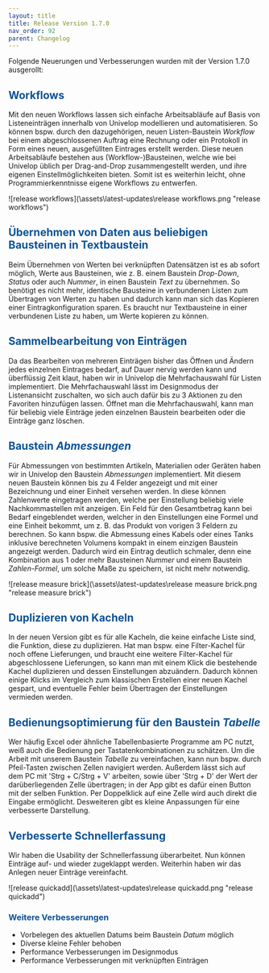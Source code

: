 ```yaml
---
layout: title
title: Release Version 1.7.0
nav_order: 92
parent: Changelog
---
```


Folgende Neuerungen und Verbesserungen wurden mit der Version 1.7.0 ausgerollt:

## <span style="color:#0b5394">**Workflows**</span>

Mit den neuen Workflows lassen sich einfache Arbeitsabläufe auf Basis von Listeneinträgen innerhalb von Univelop modellieren und automatisieren. So können bspw. durch den dazugehörigen, neuen Listen-Baustein _Workflow_ bei einem abgeschlossenen Auftrag eine Rechnung oder ein Protokoll in Form eines neuen, ausgefüllten Eintrages erstellt werden. Diese neuen Arbeitsabläufe bestehen aus (Workflow-)Bausteinen, welche wie bei Univelop üblich per Drag-and-Drop zusammengestellt werden, und ihre eigenen Einstellmöglichkeiten bieten. Somit ist es weiterhin leicht, ohne Programmierkenntnisse eigene Workflows zu entwerfen.

![release workflows](\assets\latest-updates\release workflows.png "release workflows")

## <span style="color:#0b5394">**Übernehmen von Daten aus beliebigen Bausteinen in Textbaustein**</span>

Beim Übernehmen von Werten bei verknüpften Datensätzen ist es ab sofort möglich, Werte aus Bausteinen, wie z. B. einem Baustein _Drop-Down_, _Status_ oder auch _Nummer_, in einen Baustein _Text_ zu übernehmen. So benötigt es nicht mehr, identische Bausteine in verbundenen Listen zum Übertragen von Werten zu haben und dadurch kann man sich das Kopieren einer Eintragkonfiguration sparen. Es braucht nur Textbausteine in einer verbundenen Liste zu haben, um Werte kopieren zu können.

## <span style="color:#0b5394">**Sammelbearbeitung von Einträgen**</span>

Da das Bearbeiten von mehreren Einträgen bisher das Öffnen und Ändern jedes einzelnen Eintrages bedarf, auf Dauer nervig werden kann und überflüssig Zeit klaut, haben wir in Univelop die Mehrfachauswahl für Listen implementiert.
Die Mehrfachauswahl lässt im Designmodus der Listenansicht zuschalten, wo sich auch dafür bis zu 3 Aktionen zu den Favoriten hinzufügen lassen. Öffnet man die Mehrfachauswahl, kann man für beliebig viele Einträge jeden einzelnen Baustein bearbeiten oder die Einträge ganz löschen.

## <span style="color:#0b5394">**Baustein _Abmessungen_**</span>

Für Abmessungen von bestimmten Artikeln, Materialien oder Geräten haben wir in Univelop den Baustein _Abmessungen_ implementiert.
Mit diesem neuen Baustein können bis zu 4 Felder angezeigt und mit einer Bezeichnung und einer Einheit versehen werden.
In diese können Zahlenwerte eingetragen werden, welche per Einstellung beliebig viele Nachkommastellen mit anzeigen.
Ein Feld für den Gesamtbetrag kann bei Bedarf eingeblendet werden, welcher in den Einstellungen eine Formel und eine Einheit bekommt, um z. B. das Produkt von vorigen 3 Feldern zu berechnen. So kann bspw. die Abmessung eines Kabels oder eines Tanks inklusive berechneten Volumens kompakt in einem einzigen Baustein angezeigt werden. Dadurch wird ein Eintrag deutlich schmaler, denn eine Kombination aus 1 oder mehr Bausteinen _Nummer_ und einem Baustein _Zahlen-Formel_, um solche Maße zu speichern, ist nicht mehr notwendig.

![release measure brick](\assets\latest-updates\release measure brick.png "release measure brick")

## <span style="color:#0b5394">**Duplizieren von Kacheln**</span>

In der neuen Version gibt es für alle Kacheln, die keine einfache Liste sind, die Funktion, diese zu duplizieren.
Hat man bspw. eine Filter-Kachel für noch offene Lieferungen, und braucht eine weitere Filter-Kachel für abgeschlossene Lieferungen, so kann man mit einem Klick die bestehende Kachel duplizieren und dessen Einstellungen abzuändern.
Dadurch können einige Klicks im Vergleich zum klassischen Erstellen einer neuen Kachel gespart, und eventuelle Fehler beim Übertragen der Einstellungen vermieden werden.

## <span style="color:#0b5394">**Bedienungsoptimierung für den Baustein _Tabelle_**</span>

Wer häufig Excel oder ähnliche Tabellenbasierte Programme am PC nutzt, weiß auch die Bedienung per Tastatenkombinationen zu schätzen.
Um die Arbeit mit unserem Baustein _Tabelle_ zu vereinfachen, kann nun bspw. durch Pfeil-Tasten zwischen Zellen navigiert werden.
Außerdem lässt sich auf dem PC mit 'Strg + C/Strg + V' arbeiten, sowie über 'Strg + D' der Wert der darüberliegenden Zelle übertragen; in der App gibt es dafür einen Button mit der selben Funktion. Per Doppelklick auf eine Zelle wird auch direkt die Eingabe ermöglicht.
Desweiteren gibt es kleine Anpassungen für eine verbesserte Darstellung.

## <span style="color:#0b5394">**Verbesserte Schnellerfassung**</span>

Wir haben die Usability der Schnellerfassung überarbeitet. Nun können Einträge auf- und wieder zugeklappt werden. Weiterhin haben wir das Anlegen neuer Einträge vereinfacht.

![release quickadd](\assets\latest-updates\release quickadd.png "release quickadd")

### <span style="color:#0b5394">**Weitere Verbesserungen**</span>

-   Vorbelegen des aktuellen Datums beim Baustein _Datum_ möglich
-   Diverse kleine Fehler behoben
-   Performance Verbesserungen im Designmodus
-   Performance Verbesserungen mit verknüpften Einträgen
